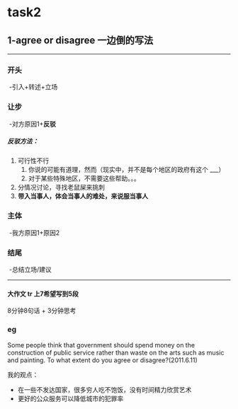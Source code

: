 # task2

## 1-agree or disagree 一边倒的写法

___



### 开头

​	-引入+转述+立场

### 让步

​	-对方原因1+__反驳__

##### 	反驳方法：

1. 可行性不行
   1. 你说的可能有道理，然而（现实中，并不是每个地区的政府有这个 ___）
   2. 对于某些特殊地区，不需要这些帮助。。。
2. 分情况讨论，寻找老鼠屎来挑刺
3. __带入当事人，体会当事人的难处，来说服当事人__

### 主体

​	-我方原因1+原因2

### 结尾

​	-总结立场/建议

___



#### 大作文 tr 上7希望写到5段

8分钟8句话 + 3分钟思考



### eg

Some people think that government should spend money on the construction of public service rather than waste on the arts such as music and painting. To what extent do you agree or disagree?(2011.6.11)

我的观点：

+ 在一些不发达国家，很多穷人吃不饱饭，没有时间精力欣赏艺术
+ 更好的公众服务可以降低城市的犯罪率



